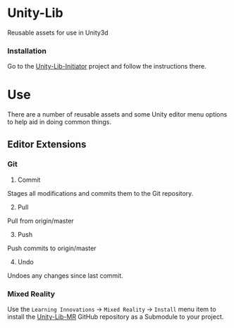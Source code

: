 # Unity-Lib
Reusable assets for use in Unity3d

### Installation

Go to the [Unity-Lib-Initiator](https://github.com/Wisc-Online/Unity-Lib-Initiator) project and follow the instructions there.

# Use

There are a number of reusable assets and some Unity editor menu options to help aid in doing common things.

## Editor Extensions

### Git
1. Commit

 Stages all modifications and commits them to the Git repository.

2. Pull

Pull from origin/master

3. Push

Push commits to origin/master

4. Undo

Undoes any changes since last commit.

### Mixed Reality
Use the `Learning Innovations` -> `Mixed Reality` -> `Install` menu item to install the [Unity-Lib-MR](https://github.com/Wisc-Online/Unity-Lib-MR) GitHub repository as a Submodule to your project.
